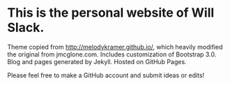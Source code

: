This is the personal website of Will Slack. 
========

Theme copied from http://melodykramer.github.io/, which heavily modified the original from jmcglone.com. Includes customization of Bootstrap 3.0. Blog and pages generated by Jekyll. Hosted on GitHub Pages.

Please feel free to make a GitHub account and submit ideas or edits!

